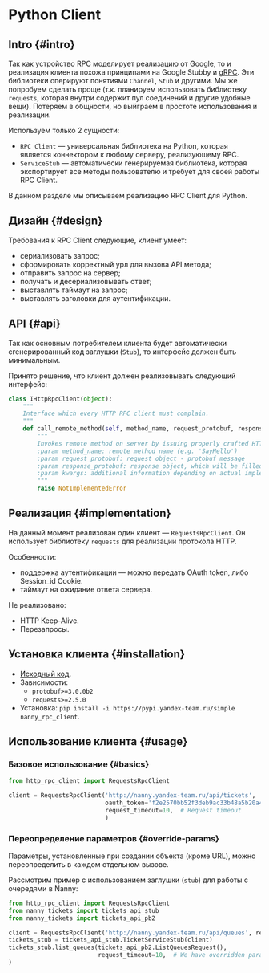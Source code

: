 # Python Client

## Intro {#intro}

Так как устройство RPC моделирует реализацию от Google, то и реализация клиента похожа принципами на Google Stubby и [gRPC](http://grpc.io). Эти библиотеки оперируют понятиями `Channel`, `Stub` и другими. Мы же попробуем сделать проще (т.к. планируем использовать библиотеку `requests`, которая внутри содержит пул соединений и другие удобные вещи). Потеряем в общности, но выйграем в простоте использования и реализации.

Используем только 2 сущности:
* `RPC Client` — универсальная библиотека на Python, которая является коннектором к любому серверу, реализующему RPC.
* `ServiceStub` — автоматически генерируемая библиотека, которая экспортирует все методы пользователю и требует для своей работы RPC Client.

В данном разделе мы описываем реализацию RPC Client для Python.

## Дизайн {#design}

Требования к RPC Client следующие, клиент умеет:
* сериализовать запрос;
* сформировать корректный урл для вызова API метода;
* отправить запрос на сервер;
* получать и десериализовывать ответ;
* выставлять таймаут на запрос;
* выставлять заголовки для аутентификации.

## API {#api}

Так как основным потребителем клиента будет автоматически сгенерированный код заглушки (`Stub`), то интерфейс должен быть минимальным. 

Принято решение, что клиент должен реализовывать следующий интерфейс:

```python
class IHttpRpcClient(object):
    """
    Interface which every HTTP RPC client must complain.
    """
    def call_remote_method(self, method_name, request_protobuf, response_protobuf, **kwargs):
        """
        Invokes remote method on server by issuing properly crafted HTTP POST request.
        :param method_name: remote method name (e.g. 'SayHello')
        :param request_protobuf: request object - protobuf message
        :param response_protobuf: response object, which will be filled with server response
        :param kwargs: additional information depending on actual implementation (e.g. override parameters)
        """
        raise NotImplementedError
```

## Реализация {#implementation}

На данный момент реализован один клиент — `RequestsRpcClient`. Он использует библиотеку `requests` для реализации протокола HTTP.

Особенности:
* поддержка аутентификации — можно передать OAuth token, либо Session_id Cookie.
* таймаут на ожидание ответа сервера.

Не реализовано:
* HTTP Keep-Alive.
* Перезапросы.

## Установка клиента {#installation}

* [Исходный код](https://git.qe-infra.yandex-team.ru/projects/NANNY/repos/nanny/browse/clients/nanny_rpc_client).
* Зависимости:
    * `protobuf>=3.0.0b2`
    * `requests>=2.5.0`
* Установка: `pip install -i https://pypi.yandex-team.ru/simple nanny_rpc_client`.

## Использование клиента {#usage}

### Базовое использование {#basics}

```python
from http_rpc_client import RequestsRpcClient

client = RequestsRpcClient('http://nanny.yandex-team.ru/api/tickets',  # RPC endpoint URL
                           oauth_token='f2e2570bb52f3deb9ac33b48a5b20a44',  # Optional: OAuth token
                           request_timeout=10,  # Request timeout
                           )
```

### Переопределение параметров {#override-params}

Параметры, установленные при создании объекта (кроме URL), можно переопределить в каждом отдельном вызове.

Рассмотрим пример с использованием заглушки (`stub`) для работы с очередями в Nanny:

```python
from http_rpc_client import RequestsRpcClient
from nanny_tickets import tickets_api_stub
from nanny_tickets import tickets_api_pb2

client = RequestsRpcClient('http://nanny.yandex-team.ru/api/queues', request_timeout=3)
tickets_stub = tickets_api_stub.TicketServiceStub(client)
tickets_stub.list_queues(tickets_api_pb2.ListQueuesRequest(),
                         request_timeout=10,  # We have overridden parameter
)
```
